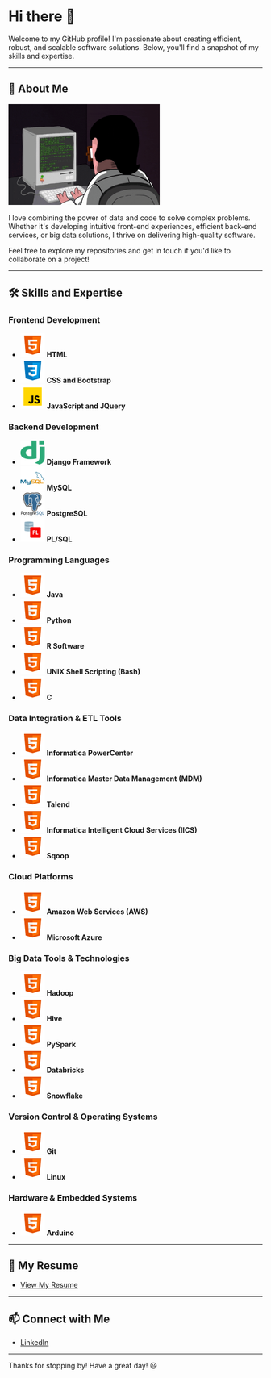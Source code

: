 # Hi there 👋

Welcome to my GitHub profile! I'm passionate about creating efficient, robust, and scalable software solutions. Below, you'll find a snapshot of my skills and expertise.

---

## 🌟 About Me

<img src="./Images & GIFs/Coder.gif" width="300" height="200" alt="Coding Animation">

I love combining the power of data and code to solve complex problems. Whether it's developing intuitive front-end experiences, efficient back-end services, or big data solutions, I thrive on delivering high-quality software.

Feel free to explore my repositories and get in touch if you'd like to collaborate on a project!

---

## 🛠️ Skills and Expertise

### Frontend Development
- <img src="./Images & GIFs/HTML.png" width="48" height="48"> **HTML**
- <img src="./Images & GIFs/CSS.png" width="48" height="48"> **CSS and Bootstrap**
- <img src="./Images & GIFs/JS.png" width="48" height="48"> **JavaScript and JQuery**

### Backend Development
- <img src="./Images & GIFs/django.svg" width="48" height="48"> **Django Framework**
- <img src="./Images & GIFs/mysql-original-wordmark.svg" width="48" height="48"> **MySQL**
- <img src="./Images & GIFs/postgresql-original-wordmark.svg" width="48" height="48"> **PostgreSQL**
- <img src="./Images & GIFs/plsql.png" width="48" height="48"> **PL/SQL**

### Programming Languages
- <img src="./Images & GIFs/html.png" width="48" height="48"> **Java**
- <img src="./Images & GIFs/html.png" width="48" height="48"> **Python**
- <img src="./Images & GIFs/html.png" width="48" height="48"> **R Software**
- <img src="./Images & GIFs/html.png" width="48" height="48"> **UNIX Shell Scripting (Bash)**
- <img src="./Images & GIFs/html.png" width="48" height="48"> **C**

### Data Integration & ETL Tools
- <img src="./Images & GIFs/html.png" width="48" height="48"> **Informatica PowerCenter**
- <img src="./Images & GIFs/html.png" width="48" height="48"> **Informatica Master Data Management (MDM)**
- <img src="./Images & GIFs/html.png" width="48" height="48"> **Talend**
- <img src="./Images & GIFs/html.png" width="48" height="48"> **Informatica Intelligent Cloud Services (IICS)**
- <img src="./Images & GIFs/html.png" width="48" height="48"> **Sqoop**

### Cloud Platforms
- <img src="./Images & GIFs/html.png" width="48" height="48"> **Amazon Web Services (AWS)**
- <img src="./Images & GIFs/html.png" width="48" height="48"> **Microsoft Azure**

### Big Data Tools & Technologies
- <img src="./Images & GIFs/html.png" width="48" height="48"> **Hadoop**
- <img src="./Images & GIFs/html.png" width="48" height="48"> **Hive**
- <img src="./Images & GIFs/html.png" width="48" height="48"> **PySpark**
- <img src="./Images & GIFs/html.png" width="48" height="48"> **Databricks**
- <img src="./Images & GIFs/html.png" width="48" height="48"> **Snowflake**

### Version Control & Operating Systems
- <img src="./Images & GIFs/html.png" width="48" height="48"> **Git**
- <img src="./Images & GIFs/html.png" width="48" height="48"> **Linux**

### Hardware & Embedded Systems 
- <img src="./Images & GIFs/html.png" width="48" height="48"> **Arduino**

---

## 📄 My Resume 
- [View My Resume](https://github.com/yourusername/yourrepository/raw/main/assets/yourresume.pdf)

---

## 📫 Connect with Me

- [LinkedIn](https://www.linkedin.com)

---

Thanks for stopping by! Have a great day! 😃
